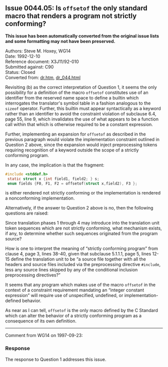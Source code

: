 ## Issue 0044.05: Is `offsetof` the only standard macro that renders a program not strictly conforming?

**This issue has been automatically converted from the original issue lists and some formatting may not have been preserved.**

Authors: Steve M. Hoxey, WG14  
Date: 1992-12-10  
Reference document: X3J11/92-010  
Submitted against: C90  
Status: Closed  
Converted from: [dr.htm](https://www.open-std.org/jtc1/sc22/wg14/www/docs/dr.htm), [dr_044.html](https://www.open-std.org/jtc1/sc22/wg14/www/docs/dr_044.html)

Revisiting (b) as the correct interpretation of Question 1, it seems the only
possibility for a definition of the macro `offsetof` constitutes use of an
identifier from the reserved name space to define a builtin which interrogates
the translator's symbol table in a fashion analogous to the `sizeof` operator.
Further, this builtin must appear syntactically as a keyword rather than an
identifier to avoid the constraint violation of subclause 6.4, page 55, line 9,
which invalidates the use of what appears to be a function call within that
which is otherwise required to be a constant expression.

Further, implementing an expansion for `offsetof` as described in the previous
paragraph would violate the implementation constraint outlined in Question 2
above, since the expansion would inject preprocessing tokens requiring
recognition of a keyword outside the scope of a strictly conforming program.

In any case, the implication is that the fragment:

```c
#include <stddef.h>
 static struct x {int field1, field2; } s;
 enum fields {F0, F1, F2 = offsetof(struct x,field2), F3 };
```

is either rendered not strictly conforming or the implementation is rendered a
nonconforming implementation.

Alternatively, if the answer to Question 2 above is no, then the following
questions are raised:

Since translation phases 1 through 4 may introduce into the translation unit
token sequences which are not strictly conforming, what mechanism exists, if
any, to determine whether such sequences originated from the program source?

How is one to interpret the meaning of “strictly conforming program” from clause
4, page 3, lines 38-40, given that subclause 5.1.1.1, page 5, lines 12-15 define
the translation unit to be “a source file together with all the headers and
source files included via the preprocessing directive `#include`, less any
source lines skipped by any of the conditional inclusion preprocessing
directives?”

It seems that any program which makes use of the macro `offsetof` in the context
of a constraint requirement mandating an “integer constant expression” will
require use of unspecified, undefined, or implementation-defined behavior.

As near as I can tell, `offsetof` is the only macro defined by the C Standard
which can alter the behavior of a strictly conforming program as a consequence
of its own definition.

---

Comment from WG14 on 1997-09-23:

### Response

The response to Question 1 addresses this issue.

